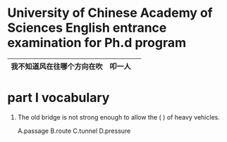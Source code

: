  
# University of Chinese Academy of Sciences English entrance examination for Ph.d program

 |我不知道风在往哪个方向在吹|叩一人|![]()|
 | ------------- |:-------------:|-----:|

# part I vocabulary

1. The old bridge is not strong enough to allow the (    ) of heavy vehicles.

    A.passage   B.route    C.tunnel    D.pressure
